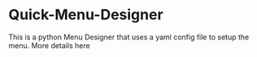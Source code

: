 # Quick-Menu-Designer
 This is a python Menu Designer that uses a yaml config file to setup the menu. More details here
